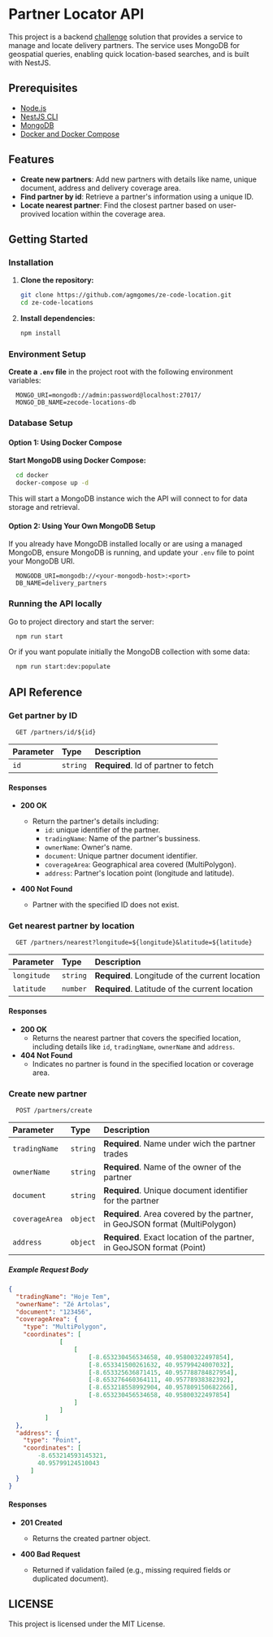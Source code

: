 
# Partner Locator API

This project is a backend [challenge](https://github.com/ab-inbev-ze-company/ze-code-challenges/blob/master/backend.md) solution that provides a service to manage and locate delivery partners. The service uses MongoDB for geospatial queries, enabling quick location-based searches, and is built with NestJS.

## Prerequisites
- [Node.js](https://nodejs.org)
- [NestJS CLI](https://nestjs.com/)
- [MongoDB](https://www.mongodb.com/)
- [Docker and Docker Compose](https://www.docker.com/)

## Features

- __Create new partners__: Add new partners with details like name, unique document, address and delivery coverage area.
- __Find partner by id__: Retrieve a partner's information using a unique ID.
- __Locate nearest partner__: Find the closest partner based on user-provived location within the coverage area.

## Getting Started

### Installation

1. **Clone the repository:**

    ```bash
    git clone https://github.com/agmgomes/ze-code-location.git
    cd ze-code-locations
    ```

2. **Install dependencies:**

    ```bash
    npm install
    ```

### Environment Setup

**Create a `.env` file** in the project root with the following environment variables:

```plaintext
  MONGO_URI=mongodb://admin:password@localhost:27017/
  MONGO_DB_NAME=zecode-locations-db
```

### Database Setup

#### Option 1: Using Docker Compose

 **Start MongoDB using Docker Compose:**

```bash
  cd docker
  docker-compose up -d
```

   This will start a MongoDB instance wich the API will connect to for data storage and retrieval.

#### Option 2: Using Your Own MongoDB Setup

If you already have MongoDB installed locally or are using a managed MongoDB, ensure MongoDB is running, and update your `.env` file to point your MongoDB URI.

```plaintext
  MONGODB_URI=mongodb://<your-mongodb-host>:<port>
  DB_NAME=delivery_partners
```

### Running the API locally
Go to project directory and start the server:
```bash
  npm run start
```

Or if you want populate initially the MongoDB collection with some data:
```bash
  npm run start:dev:populate
```

## API Reference

### Get partner by ID

```http
  GET /partners/id/${id}
```

| Parameter | Type     | Description                |
| :-------- | :------- | :------------------------- |
| `id` | `string` | **Required**. Id of partner to fetch |

#### Responses
- **200 OK**
    - Return the partner's details including:
        - `id`: unique identifier of the partner.
        - `tradingName`: Name of the partner's bussiness.
        - `ownerName`: Owner's name.
        - `document`: Unique partner document identifier.
        - `coverageArea`: Geographical area covered (MultiPolygon).
        - `address`: Partner's location point (longitude and latitude).

- **400 Not Found**
    - Partner with the specified ID does not exist.

  
### Get nearest partner by location

```http
  GET /partners/nearest?longitude=${longitude}&latitude=${latitude}
```

| Parameter | Type     | Description                       |
| :-------- | :------- | :-------------------------------- |
| `longitude`      | `string` | **Required**. Longitude of the current location|
| `latitude`| `number`| **Required**. Latitude of the current location|

#### Responses
- **200 OK**
    - Returns the nearest partner that covers the specified location, including details like `id`, `tradingName`, `ownerName` and `address`.
- **404 Not Found**
  - Indicates no partner is found in the specified location or coverage area.

### Create new partner

```http
  POST /partners/create
```
| Parameter | Type     | Description                       |
| :-------- | :------- | :-------------------------------- |
| `tradingName`| `string` | **Required**. Name under wich the partner trades |
| `ownerName`| `string`| **Required**. Name of the owner of the partner|
| `document` | `string`| **Required**. Unique document identifier for the partner|
| `coverageArea`| `object`|**Required**. Area covered by the partner, in GeoJSON format (MultiPolygon)|
| `address`| `object`| **Required**. Exact location of the partner, in GeoJSON format (Point)|

##### **Example Request Body**
  ```json
  {
    "tradingName": "Hoje Tem",
    "ownerName": "Zé Artolas",
    "document": "123456",
    "coverageArea": {
      "type": "MultiPolygon",
      "coordinates": [
				[
                    [
                        [-8.653230456534658, 40.95800322497854],
                        [-8.653341500261632, 40.95799424007032],
                        [-8.653325636871415, 40.957788784827954],
                        [-8.653276460364111, 40.95778938382392],
                        [-8.653218558992904, 40.957809150682266],
                        [-8.653230456534658, 40.95800322497854]
                    ]
                ]
			] 
    },
    "address": {
      "type": "Point",
      "coordinates": [
          -8.653214593145321,
          40.95799124510043
        ]
    }
  }
```
#### Responses
- **201 Created**
    - Returns the created partner object.

- **400 Bad Request**
    - Returned if validation failed (e.g., missing required fields or duplicated document).

## LICENSE
This project is licensed under the MIT License.
